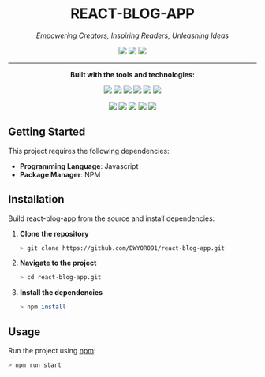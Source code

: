 <h1 align="center">REACT-BLOG-APP</h1>

<p align="center"><em>Empowering Creators, Inspiring Readers, Unleashing Ideas</em></p>

<p align="center">
  <img src="https://img.shields.io/badge/last%20commit-last%20sunday-brightgreen" />
  <img src="https://img.shields.io/badge/javascript-96.1%25-yellow" />
  <img src="https://img.shields.io/badge/languages-3-blue" />
</p>

---

<p align="center"><strong>Built with the tools and technologies:</strong></p>

<p align="center">
  <img src="https://img.shields.io/badge/-JSON-black?logo=json&logoColor=white" />
  <img src="https://img.shields.io/badge/-Markdown-black?logo=markdown" />
  <img src="https://img.shields.io/badge/-npm-CB3837?logo=npm&logoColor=white" />
  <img src="https://img.shields.io/badge/-JavaScript-F7DF1E?logo=javascript&logoColor=black" />
  <img src="https://img.shields.io/badge/-React%20Bootstrap-61DAFB?logo=bootstrap" />
  <img src="https://img.shields.io/badge/-React-61DAFB?logo=react" />
</p>

<p align="center">
  <img src="https://img.shields.io/badge/-Vite-646CFF?logo=vite&logoColor=white" />
  <img src="https://img.shields.io/badge/-ESLint-4B32C3?logo=eslint&logoColor=white" />
  <img src="https://img.shields.io/badge/-Axios-671DDF?logo=axios&logoColor=white" />
  <img src="https://img.shields.io/badge/-Bootstrap-7952B3?logo=bootstrap" />
  <img src="https://img.shields.io/badge/-React%20Router-CA4245?logo=reactrouter&logoColor=white" />
</p>

## Getting Started
This project requires the following dependencies:
- **Programming Language**: Javascript
- **Package Manager**: NPM

## Installation 
Build react-blog-app from the source and install dependencies:

1) **Clone the repository**

    ```bash
    > git clone https://github.com/DWYOR091/react-blog-app.git
    ```
2) **Navigate to the project**
    ```bash
    > cd react-blog-app.git
    ```
3) **Install the dependencies**
    ```bash
    > npm install
    ```
## Usage
Run the project using [npm](https://nodejs.org/en/download):
```bash
> npm run start
```

